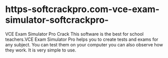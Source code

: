 # https-softcrackpro.com-vce-exam-simulator-softcrackpro-
VCE Exam Simulator Pro Crack  This software is the best for school teachers.VCE Exam Simulator Pro helps you to create tests and exams for any subject. You can test them on your computer you can also observe how they work. It is very simple to use.
